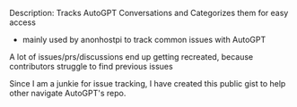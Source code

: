 Description: Tracks AutoGPT Conversations and Categorizes them for easy access
- mainly used by anonhostpi to track common issues with AutoGPT

A lot of issues/prs/discussions end up getting recreated, because contributors struggle to find previous issues

Since I am a junkie for issue tracking, I have created this public gist to help other navigate AutoGPT's repo.